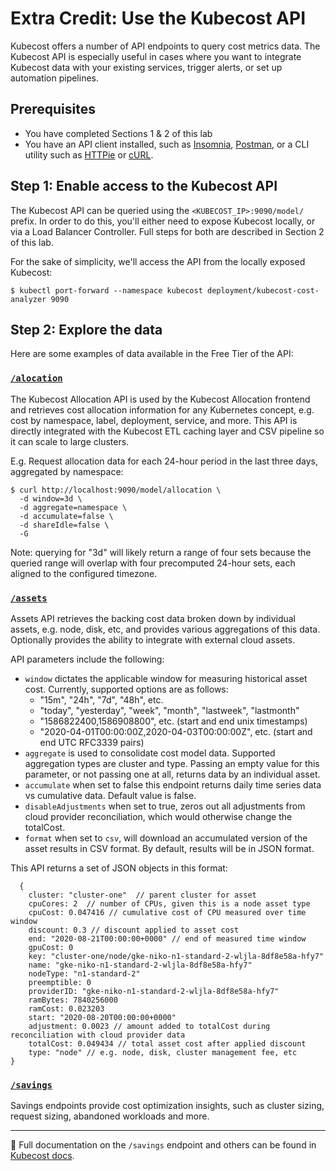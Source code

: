 # Extra Credit: Use the Kubecost API

Kubecost offers a number of API endpoints to query cost metrics data. The Kubecost API is especially useful in cases where you want to integrate Kubecost data with your existing services, trigger alerts, or set up automation pipelines.

## Prerequisites

- You have completed Sections 1 & 2 of this lab
- You have an API client installed, such as [Insomnia](https://insomnia.rest/), [Postman](https://www.postman.com/), or a CLI utility such as [HTTPie](https://httpie.io/cli) or [cURL](https://curl.se/).

## Step 1: Enable access to the Kubecost API

The Kubecost API can be queried using the `<KUBECOST_IP>:9090/model/` prefix. In order to do this, you'll either need to expose Kubecost locally, or via a Load Balancer Controller. Full steps for both are described in Section 2 of this lab.

For the sake of simplicity, we'll access the API from the locally exposed Kubecost:

```
$ kubectl port-forward --namespace kubecost deployment/kubecost-cost-analyzer 9090
```

## Step 2: Explore the data

Here are some examples of data available in the Free Tier of the API:

### [`/alocation`](https://github.com/kubecost/docs/blob/master/allocation.md)

The Kubecost Allocation API is used by the Kubecost Allocation frontend and retrieves cost allocation information for any Kubernetes concept, e.g. cost by namespace, label, deployment, service, and more. This API is directly integrated with the Kubecost ETL caching layer and CSV pipeline so it can scale to large clusters.

E.g. Request allocation data for each 24-hour period in the last three days, aggregated by namespace:

```
$ curl http://localhost:9090/model/allocation \
  -d window=3d \
  -d aggregate=namespace \
  -d accumulate=false \
  -d shareIdle=false \
  -G
```

Note: querying for "3d" will likely return a range of four sets because the queried range will overlap with four precomputed 24-hour sets, each aligned to the configured timezone.

### [`/assets`](https://github.com/kubecost/docs/blob/master/assets.md)

Assets API retrieves the backing cost data broken down by individual assets, e.g. node, disk, etc, and provides various aggregations of this data. Optionally provides the ability to integrate with external cloud assets.

API parameters include the following:

* `window` dictates the applicable window for measuring historical asset cost. Currently, supported options are as follows:
    - "15m", "24h", "7d", "48h", etc. 
    - "today", "yesterday", "week", "month", "lastweek", "lastmonth"
    - "1586822400,1586908800", etc. (start and end unix timestamps)
    - "2020-04-01T00:00:00Z,2020-04-03T00:00:00Z", etc. (start and end UTC RFC3339 pairs)
* `aggregate` is used to consolidate cost model data. Supported aggregation types are cluster and type. Passing an empty value for this parameter, or not passing one at all, returns data by an individual asset.
* `accumulate` when set to false this endpoint returns daily time series data vs cumulative data. Default value is false.
* `disableAdjustments` when set to true, zeros out all adjustments from cloud provider reconciliation, which would otherwise change the totalCost.
* `format` when set to `csv`, will download an accumulated version of the asset results in CSV format. By default, results will be in JSON format.

This API returns a set of JSON objects in this format:

```
  {
    cluster: "cluster-one"  // parent cluster for asset
    cpuCores: 2  // number of CPUs, given this is a node asset type
    cpuCost: 0.047416 // cumulative cost of CPU measured over time window
    discount: 0.3 // discount applied to asset cost
    end: "2020-08-21T00:00:00+0000" // end of measured time window
    gpuCost: 0
    key: "cluster-one/node/gke-niko-n1-standard-2-wljla-8df8e58a-hfy7"
    name: "gke-niko-n1-standard-2-wljla-8df8e58a-hfy7"
    nodeType: "n1-standard-2"
    preemptible: 0
    providerID: "gke-niko-n1-standard-2-wljla-8df8e58a-hfy7"
    ramBytes: 7840256000
    ramCost: 0.023203
    start: "2020-08-20T00:00:00+0000"
    adjustment: 0.0023 // amount added to totalCost during reconciliation with cloud provider data
    totalCost: 0.049434 // total asset cost after applied discount
    type: "node" // e.g. node, disk, cluster management fee, etc
}
```

### [`/savings`](https://docs.kubecost.com/apis)

Savings endpoints provide cost optimization insights, such as cluster sizing, request sizing, abandoned workloads and more.

---

📖 Full documentation on the `/savings` endpoint and others can be found in [Kubecost docs](https://docs.kubecost.com/apis).

